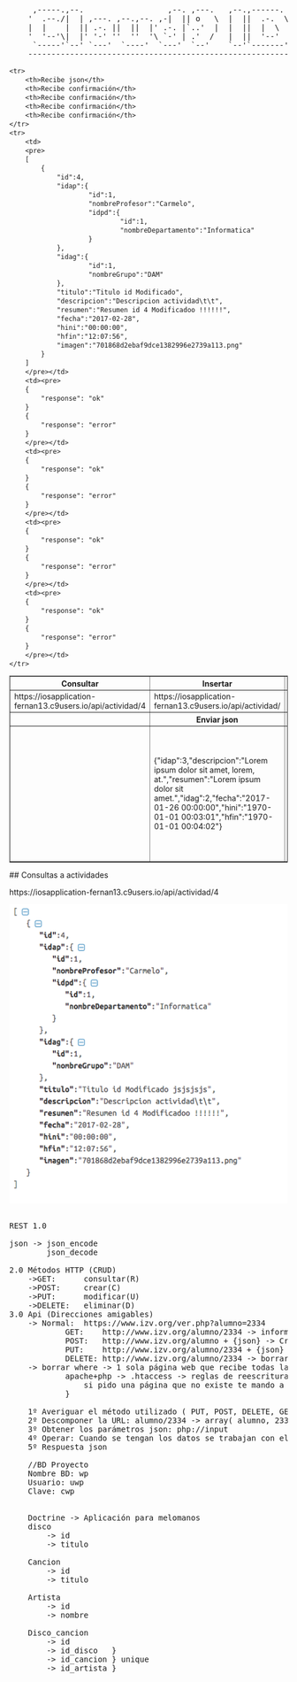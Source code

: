 <pre>
     ,-----.,--.                  ,--. ,---.   ,--.,------.  ,------.
    '  .--./|  | ,---. ,--.,--. ,-|  || o   \  |  ||  .-.  \ |  .---'
    |  |    |  || .-. ||  ||  |' .-. |`..'  |  |  ||  |  \  :|  `--, 
    '  '--'\|  |' '-' ''  ''  '\ `-' | .'  /   |  ||  '--'  /|  `---.
     `-----'`--' `---'  `----'  `---'  `--'    `--'`-------' `------'
    ----------------------------------------------------------------- 
</pre>

<table border="1">
    <tr>
        <th>Consultar</th>
        <th>Insertar</th>
        <th>Actualizar</th>
        <th>Borrar por id</th>
        <th>Borrar conjunto</th>
    </tr>
    <tr>
        <td>https://iosapplication-fernan13.c9users.io/api/actividad/4</td>
        <td>https://iosapplication-fernan13.c9users.io/api/actividad/</td>
        <td>https://iosapplication-fernan13.c9users.io/api/actividad/3</td>
        <td>https://iosapplication-fernan13.c9users.io/api/actividad/3</td>
        <td>https://iosapplication-fernan13.c9users.io/api/actividad/delete</td>
    </tr>
    <tr>
        <th> </th>
        <th>Enviar json</th>
        <th>Enviar json</th>
        <th>Enviar conjunto de id por json</th>
    </tr>
    <tr>
        <td> </td>
        <td>{"idap":3,"descripcion":"Lorem ipsum dolor sit amet, lorem, at.","resumen":"Lorem ipsum dolor sit amet.","idag":2,"fecha":"2017-01-26 00:00:00","hini":"1970-01-01 00:03:01","hfin":"1970-01-01 00:04:02"}</td>
        <td>{"idap":3,"descripcion":"Lorem ipsum dolor sit amet, consectetur adipiscing elit. Nam lobortis libero id ipsum consectetur feugiat. Donec iaculis convallis lorem, at.","resumen":"Lorem ipsum dolor sit amet, consectetur adipiscing elit. Nam lobortis libero id ipsum consectetur feugiat. Donec iaculis convallis lorem, at.","idag":2,"fecha":"2017-01-26 00:00:00","hini":"1970-01-01 00:03:01","hfin":"1970-01-01 00:04:02"}</td>
        <td>{"id":3}</td>
        <td>
        <pre>
        [
          {
               "id":3
          },
          {
               "id":4
          },
          {
               "id":6
          }
        ]
        </pre></td>
    </tr>
    
    <tr>
        <th>Recibe json</th>
        <th>Recibe confirmación</th>
        <th>Recibe confirmación</th>
        <th>Recibe confirmación</th>
        <th>Recibe confirmación</th>
    </tr>
    <tr>
        <td>
        <pre>
        [
            {
                "id":4,
                "idap":{
                        "id":1,
                        "nombreProfesor":"Carmelo",
                        "idpd":{
                                "id":1,
                                "nombreDepartamento":"Informatica"
                        }
                },
                "idag":{
                        "id":1,
                        "nombreGrupo":"DAM"
                },
                "titulo":"Titulo id Modificado",
                "descripcion":"Descripcion actividad\t\t",
                "resumen":"Resumen id 4 Modificadoo !!!!!!",
                "fecha":"2017-02-28",
                "hini":"00:00:00",
                "hfin":"12:07:56",
                "imagen":"701868d2ebaf9dce1382996e2739a113.png"
            }
        ]
        </pre></td>
        <td><pre>
        {
            "response": "ok"
        }
        {
            "response": "error"    
        }
        </pre></td>
        <td><pre>
        {
            "response": "ok"
        }
        {
            "response": "error"    
        }
        </pre></td>
        <td><pre>
        {
            "response": "ok"
        }
        {
            "response": "error"    
        }
        </pre></td>
        <td><pre>
        {
            "response": "ok"
        }
        {
            "response": "error"    
        }
        </pre></td>
    </tr>
</table>
## Consultas a actividades
<p>https://iosapplication-fernan13.c9users.io/api/actividad/4</p>
<img src="/assets/Actividades.png" alt="">

<pre>

REST 1.0

json -> json_encode
        json_decode

2.0 Métodos HTTP (CRUD)
    ->GET:      consultar(R)
    ->POST:	    crear(C)
    ->PUT:	    modificar(U)
    ->DELETE:   eliminar(D) 
3.0 Api (Direcciones amigables)
    -> Normal:  https://www.izv.org/ver.php?alumno=2334
            GET:    http://www.izv.org/alumno/2334 -> informacion del alumno 2334
            POST:	http://www.izv.org/alumno + {json} -> Crear alumno
            PUT:	http://www.izv.org/alumno/2334 + {json} -> Modificar alumno
            DELETE: http://www.izv.org/alumno/2334 -> borrar http://www.izv.org/alumno + {json}
    -> borrar where -> 1 sola página web que recibe todas las peticiones
            apache+php -> .htaccess -> reglas de reescritura {
                si pido una página que no existe te mando a una página concreta
            }

    1º Averiguar el método utilizado ( PUT, POST, DELETE, GET ) $_SERVER['REQUEST_METHOD']
    2º Descomponer la URL: alumno/2334 -> array( alumno, 2334 )
    3º Obtener los parámetros json: php://input
    4º Operar: Cuando se tengan los datos se trabajan con ellos
    5º Respuesta json

    //BD Proyecto
    Nombre BD: wp
    Usuario: uwp
    Clave: cwp
    
    
    Doctrine -> Aplicación para melomanos
    disco 
        -> id 
        -> titulo
          
    Cancion 
        -> id
        -> titulo
    
    Artista
        -> id 
        -> nombre
    
    Disco_cancion
        -> id
        -> id_disco   }
        -> id_cancion } unique 
        -> id_artista }
        
 
</pre>
